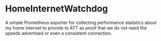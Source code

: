 # HomeInternetWatchdog

A simple Prometheus exporter for collecting performance statistics about my home internet to provide to ATT as proof
that we do not need the speeds advertised or even a consistent connection.